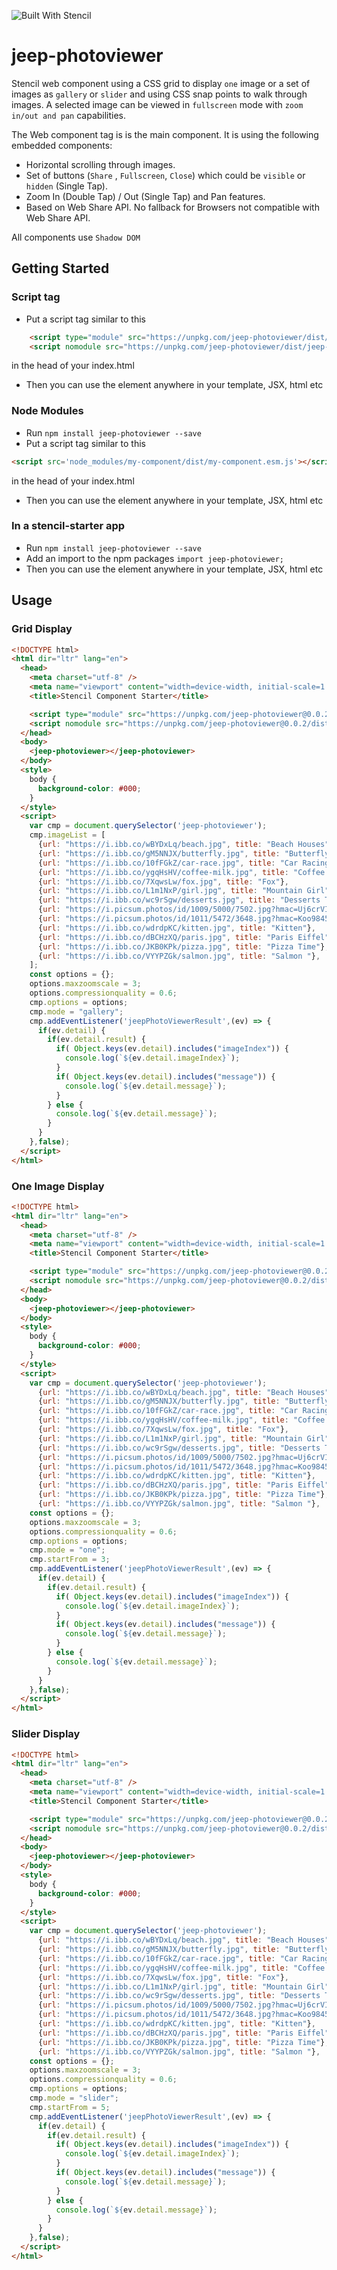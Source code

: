 ![Built With Stencil](https://img.shields.io/badge/-Built%20With%20Stencil-16161d.svg?logo=data%3Aimage%2Fsvg%2Bxml%3Bbase64%2CPD94bWwgdmVyc2lvbj0iMS4wIiBlbmNvZGluZz0idXRmLTgiPz4KPCEtLSBHZW5lcmF0b3I6IEFkb2JlIElsbHVzdHJhdG9yIDE5LjIuMSwgU1ZHIEV4cG9ydCBQbHVnLUluIC4gU1ZHIFZlcnNpb246IDYuMDAgQnVpbGQgMCkgIC0tPgo8c3ZnIHZlcnNpb249IjEuMSIgaWQ9IkxheWVyXzEiIHhtbG5zPSJodHRwOi8vd3d3LnczLm9yZy8yMDAwL3N2ZyIgeG1sbnM6eGxpbms9Imh0dHA6Ly93d3cudzMub3JnLzE5OTkveGxpbmsiIHg9IjBweCIgeT0iMHB4IgoJIHZpZXdCb3g9IjAgMCA1MTIgNTEyIiBzdHlsZT0iZW5hYmxlLWJhY2tncm91bmQ6bmV3IDAgMCA1MTIgNTEyOyIgeG1sOnNwYWNlPSJwcmVzZXJ2ZSI%2BCjxzdHlsZSB0eXBlPSJ0ZXh0L2NzcyI%2BCgkuc3Qwe2ZpbGw6I0ZGRkZGRjt9Cjwvc3R5bGU%2BCjxwYXRoIGNsYXNzPSJzdDAiIGQ9Ik00MjQuNywzNzMuOWMwLDM3LjYtNTUuMSw2OC42LTkyLjcsNjguNkgxODAuNGMtMzcuOSwwLTkyLjctMzAuNy05Mi43LTY4LjZ2LTMuNmgzMzYuOVYzNzMuOXoiLz4KPHBhdGggY2xhc3M9InN0MCIgZD0iTTQyNC43LDI5Mi4xSDE4MC40Yy0zNy42LDAtOTIuNy0zMS05Mi43LTY4LjZ2LTMuNkgzMzJjMzcuNiwwLDkyLjcsMzEsOTIuNyw2OC42VjI5Mi4xeiIvPgo8cGF0aCBjbGFzcz0ic3QwIiBkPSJNNDI0LjcsMTQxLjdIODcuN3YtMy42YzAtMzcuNiw1NC44LTY4LjYsOTIuNy02OC42SDMzMmMzNy45LDAsOTIuNywzMC43LDkyLjcsNjguNlYxNDEuN3oiLz4KPC9zdmc%2BCg%3D%3D&colorA=16161d&style=flat-square)

# jeep-photoviewer
Stencil web component using a CSS grid to display `one` image or a set of images as `gallery` or `slider` and using CSS snap points to walk through images. A selected image can be viewed in `fullscreen` mode with `zoom in/out and pan` capabilities.

The Web component tag is <jeep-photoviewer> is the main component. It is using the following embedded components:

 - <jeep-photo-hscroll> Horizontal scrolling through images.
 - <jeep-photo-buttons> Set of buttons (`Share` , `Fullscreen`, `Close`)
                        which could be `visible` or `hidden` (Single Tap).
 - <jeep-photo-zoom> Zoom In (Double Tap) / Out (Single Tap) and Pan features.
 - <jeep-photo-share> Based on Web Share API. No fallback for Browsers
                      not compatible with Web Share API.
                       
All components use `Shadow DOM`

## Getting Started

### Script tag

- Put a script tag similar to this 
```html
    <script type="module" src="https://unpkg.com/jeep-photoviewer/dist/jeep-photoviewer.esm.js"></script>
    <script nomodule src="https://unpkg.com/jeep-photoviewer/dist/jeep-photoviewer.js"></script>
```
in the head of your index.html
- Then you can use the element anywhere in your template, JSX, html etc

### Node Modules
- Run `npm install jeep-photoviewer --save`
- Put a script tag similar to this 
```html
<script src='node_modules/my-component/dist/my-component.esm.js'></script>
```
in the head of your index.html
- Then you can use the element anywhere in your template, JSX, html etc

### In a stencil-starter app
- Run `npm install jeep-photoviewer --save`
- Add an import to the npm packages `import jeep-photoviewer;`
- Then you can use the element anywhere in your template, JSX, html etc

## Usage

### Grid Display
```html
<!DOCTYPE html>
<html dir="ltr" lang="en">
  <head>
    <meta charset="utf-8" />
    <meta name="viewport" content="width=device-width, initial-scale=1.0, minimum-scale=1.0, maximum-scale=5.0" />
    <title>Stencil Component Starter</title>

    <script type="module" src="https://unpkg.com/jeep-photoviewer@0.0.2/dist/jeep-photoviewer/jeep-photoviewer.esm.js"></script>
    <script nomodule src="https://unpkg.com/jeep-photoviewer@0.0.2/dist/jeep-photoviewer/jeep-photoviewer.js"></script>
  </head>
  <body>
    <jeep-photoviewer></jeep-photoviewer>
  </body>
  <style>
    body {
      background-color: #000;
    }
  </style>
  <script>
    var cmp = document.querySelector('jeep-photoviewer');
    cmp.imageList = [
      {url: "https://i.ibb.co/wBYDxLq/beach.jpg", title: "Beach Houses"},
      {url: "https://i.ibb.co/gM5NNJX/butterfly.jpg", title: "Butterfly"},
      {url: "https://i.ibb.co/10fFGkZ/car-race.jpg", title: "Car Racing"},
      {url: "https://i.ibb.co/ygqHsHV/coffee-milk.jpg", title: "Coffee with Milk"},
      {url: "https://i.ibb.co/7XqwsLw/fox.jpg", title: "Fox"},
      {url: "https://i.ibb.co/L1m1NxP/girl.jpg", title: "Mountain Girl"},
      {url: "https://i.ibb.co/wc9rSgw/desserts.jpg", title: "Desserts Table"},
      {url: "https://i.picsum.photos/id/1009/5000/7502.jpg?hmac=Uj6crVILzsKbyZreBjHuMiaq_-n30qoHjqP0i7r30r8", title: "Surfer"},
      {url: "https://i.picsum.photos/id/1011/5472/3648.jpg?hmac=Koo9845x2akkVzVFX3xxAc9BCkeGYA9VRVfLE4f0Zzk", title: "On a Lac"},
      {url: "https://i.ibb.co/wdrdpKC/kitten.jpg", title: "Kitten"},
      {url: "https://i.ibb.co/dBCHzXQ/paris.jpg", title: "Paris Eiffel"},
      {url: "https://i.ibb.co/JKB0KPk/pizza.jpg", title: "Pizza Time"},
      {url: "https://i.ibb.co/VYYPZGk/salmon.jpg", title: "Salmon "},
    ];
    const options = {};
    options.maxzoomscale = 3;
    options.compressionquality = 0.6;
    cmp.options = options;
    cmp.mode = "gallery";
    cmp.addEventListener('jeepPhotoViewerResult',(ev) => {
      if(ev.detail) {
        if(ev.detail.result) {
          if( Object.keys(ev.detail).includes("imageIndex")) {
            console.log(`${ev.detail.imageIndex}`);
          }
          if( Object.keys(ev.detail).includes("message")) {
            console.log(`${ev.detail.message}`);
          }
        } else {
          console.log(`${ev.detail.message}`);
        }
      }
    },false);
  </script>
</html>

```

### One Image Display

```html
<!DOCTYPE html>
<html dir="ltr" lang="en">
  <head>
    <meta charset="utf-8" />
    <meta name="viewport" content="width=device-width, initial-scale=1.0, minimum-scale=1.0, maximum-scale=5.0" />
    <title>Stencil Component Starter</title>

    <script type="module" src="https://unpkg.com/jeep-photoviewer@0.0.2/dist/jeep-photoviewer/jeep-photoviewer.esm.js"></script>
    <script nomodule src="https://unpkg.com/jeep-photoviewer@0.0.2/dist/jeep-photoviewer/jeep-photoviewer.js"></script>
  </head>
  <body>
    <jeep-photoviewer></jeep-photoviewer>
  </body>
  <style>
    body {
      background-color: #000;
    }
  </style>
  <script>
    var cmp = document.querySelector('jeep-photoviewer');
      {url: "https://i.ibb.co/wBYDxLq/beach.jpg", title: "Beach Houses"},
      {url: "https://i.ibb.co/gM5NNJX/butterfly.jpg", title: "Butterfly"},
      {url: "https://i.ibb.co/10fFGkZ/car-race.jpg", title: "Car Racing"},
      {url: "https://i.ibb.co/ygqHsHV/coffee-milk.jpg", title: "Coffee with Milk"},
      {url: "https://i.ibb.co/7XqwsLw/fox.jpg", title: "Fox"},
      {url: "https://i.ibb.co/L1m1NxP/girl.jpg", title: "Mountain Girl"},
      {url: "https://i.ibb.co/wc9rSgw/desserts.jpg", title: "Desserts Table"},
      {url: "https://i.picsum.photos/id/1009/5000/7502.jpg?hmac=Uj6crVILzsKbyZreBjHuMiaq_-n30qoHjqP0i7r30r8", title: "Surfer"},
      {url: "https://i.picsum.photos/id/1011/5472/3648.jpg?hmac=Koo9845x2akkVzVFX3xxAc9BCkeGYA9VRVfLE4f0Zzk", title: "On a Lac"},
      {url: "https://i.ibb.co/wdrdpKC/kitten.jpg", title: "Kitten"},
      {url: "https://i.ibb.co/dBCHzXQ/paris.jpg", title: "Paris Eiffel"},
      {url: "https://i.ibb.co/JKB0KPk/pizza.jpg", title: "Pizza Time"},
      {url: "https://i.ibb.co/VYYPZGk/salmon.jpg", title: "Salmon "},
    const options = {};
    options.maxzoomscale = 3;
    options.compressionquality = 0.6;
    cmp.options = options;
    cmp.mode = "one";
    cmp.startFrom = 3;
    cmp.addEventListener('jeepPhotoViewerResult',(ev) => {
      if(ev.detail) {
        if(ev.detail.result) {
          if( Object.keys(ev.detail).includes("imageIndex")) {
            console.log(`${ev.detail.imageIndex}`);
          }
          if( Object.keys(ev.detail).includes("message")) {
            console.log(`${ev.detail.message}`);
          }
        } else {
          console.log(`${ev.detail.message}`);
        }
      }
    },false);
  </script>
</html>

```

### Slider Display

```html
<!DOCTYPE html>
<html dir="ltr" lang="en">
  <head>
    <meta charset="utf-8" />
    <meta name="viewport" content="width=device-width, initial-scale=1.0, minimum-scale=1.0, maximum-scale=5.0" />
    <title>Stencil Component Starter</title>

    <script type="module" src="https://unpkg.com/jeep-photoviewer@0.0.2/dist/jeep-photoviewer/jeep-photoviewer.esm.js"></script>
    <script nomodule src="https://unpkg.com/jeep-photoviewer@0.0.2/dist/jeep-photoviewer/jeep-photoviewer.js"></script>
  </head>
  <body>
    <jeep-photoviewer></jeep-photoviewer>
  </body>
  <style>
    body {
      background-color: #000;
    }
  </style>
  <script>
    var cmp = document.querySelector('jeep-photoviewer');
      {url: "https://i.ibb.co/wBYDxLq/beach.jpg", title: "Beach Houses"},
      {url: "https://i.ibb.co/gM5NNJX/butterfly.jpg", title: "Butterfly"},
      {url: "https://i.ibb.co/10fFGkZ/car-race.jpg", title: "Car Racing"},
      {url: "https://i.ibb.co/ygqHsHV/coffee-milk.jpg", title: "Coffee with Milk"},
      {url: "https://i.ibb.co/7XqwsLw/fox.jpg", title: "Fox"},
      {url: "https://i.ibb.co/L1m1NxP/girl.jpg", title: "Mountain Girl"},
      {url: "https://i.ibb.co/wc9rSgw/desserts.jpg", title: "Desserts Table"},
      {url: "https://i.picsum.photos/id/1009/5000/7502.jpg?hmac=Uj6crVILzsKbyZreBjHuMiaq_-n30qoHjqP0i7r30r8", title: "Surfer"},
      {url: "https://i.picsum.photos/id/1011/5472/3648.jpg?hmac=Koo9845x2akkVzVFX3xxAc9BCkeGYA9VRVfLE4f0Zzk", title: "On a Lac"},
      {url: "https://i.ibb.co/wdrdpKC/kitten.jpg", title: "Kitten"},
      {url: "https://i.ibb.co/dBCHzXQ/paris.jpg", title: "Paris Eiffel"},
      {url: "https://i.ibb.co/JKB0KPk/pizza.jpg", title: "Pizza Time"},
      {url: "https://i.ibb.co/VYYPZGk/salmon.jpg", title: "Salmon "},
    const options = {};
    options.maxzoomscale = 3;
    options.compressionquality = 0.6;
    cmp.options = options;
    cmp.mode = "slider";
    cmp.startFrom = 5;
    cmp.addEventListener('jeepPhotoViewerResult',(ev) => {
      if(ev.detail) {
        if(ev.detail.result) {
          if( Object.keys(ev.detail).includes("imageIndex")) {
            console.log(`${ev.detail.imageIndex}`);
          }
          if( Object.keys(ev.detail).includes("message")) {
            console.log(`${ev.detail.message}`);
          }
        } else {
          console.log(`${ev.detail.message}`);
        }
      }
    },false);
  </script>
</html>

```
